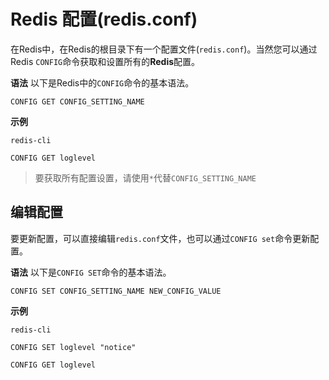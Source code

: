 # Redis 配置(redis.conf)

在Redis中，在Redis的根目录下有一个配置文件(`redis.conf`)。当然您可以通过Redis `CONFIG`命令获取和设置所有的**Redis**配置。

**语法**
以下是Redis中的`CONFIG`命令的基本语法。

```
CONFIG GET CONFIG_SETTING_NAME
```

**示例**

```shell
redis-cli
```
```shell
CONFIG GET loglevel
```

> 要获取所有配置设置，请使用`*`代替`CONFIG_SETTING_NAME`

## 编辑配置

要更新配置，可以直接编辑`redis.conf`文件，也可以通过`CONFIG set`命令更新配置。

**语法**
以下是`CONFIG SET`命令的基本语法。

```
CONFIG SET CONFIG_SETTING_NAME NEW_CONFIG_VALUE
```

**示例**

```shell
redis-cli
```

```shell
CONFIG SET loglevel "notice" 
```

```shell
CONFIG GET loglevel  
```